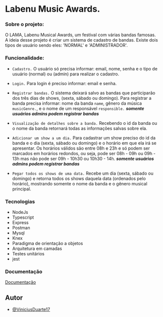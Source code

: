 # Labenu Music Awards.


### Sobre o projeto:

O LAMA, Labenu Musical Awards, um festival  com várias bandas famosas. A ideia desse projeto é criar um sistema de cadastro de bandas. Existe dois tipos de usuário sendo eles: 'NORMAL' e 'ADMINISTRADOR'.

### Funcionalidade:
- ```Cadastro.``` O usuário só precisa informar: email, nome, senha e o tipo de usuário (normal) ou (admin) para realizar o cadastro.

- ```Login.``` Para login é preciso informar: email e senha.

- ```Registrar bandas.``` O sistema deixará salvo as bandas que participarão dos três dias de shows, (sexta, sábado ou domingo). Para registrar a banda precisa informar: nome da banda ```name```, gênero da música ```musicGenre.```, e o nome de um responsável ```responsible.```  ***somente usuários admins podem registrar bandas***

- ```Visualização de detalhes sobre a banda.``` Recebendo o id da banda ou o nome da banda retornará todas as informações salvas sobre ela.

- ```Adicionar um show a um dia.``` Para cadastrar um show preciso do id da banda e o dia (sexta, sábado ou domingo) e o horário em que ela irá se apresentar.
 Os horários válidos são entre 08h e 23h e só podem ser marcados em horários redondos, ou seja, pode ser 08h - 09h ou 09h - 13h mas não pode ser 09h - 10h30 ou 10h30 - 14h. ***somente usuários admins podem registrar bandas***
 
- ```Pegar todos os shows de uma data.``` Recebe um dia (sexta, sábado ou domingo) e retorna todos os shows daquela data (ordenados pelo horário), mostrando somente o nome da banda e o gênero musical principal.


### Tecnologias
 - NodeJs
 - Typescript
 - Express
 - Postman
 - Mysql
 - Knex
 - Paradigma de orientação a objetos
 - Arquitetura em camadas
 - Testes unitários
 - jest

 ### Documentação

[Documentação](https://bit.ly/documenter-lama)

## Autor

- [@ViniciusDuarte17](https://github.com/ViniciusDuarte17)

